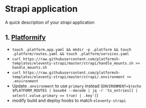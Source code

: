 # Strapi application

A quick description of your strapi application

## 1. [Platformify](https://github.com/chadwcarlson/strapiconf-workshop/pull/1)

- `touch .platform.app.yaml && mkdir -p .platform && touch .platform/routes.yaml && touch .platform/services.yaml`
- `curl https://raw.githubusercontent.com/platformsh-templates/eleventy-strapi/master/strapi/handle_mounts.sh >> handle_mounts.sh`
- `curl https://raw.githubusercontent.com/platformsh-templates/eleventy-strapi/master/strapi/.environment >> .environment`
- Update `.environment` to use `primary` instead (`ENVIRONMENT=$(echo $PLATFORM_ROUTES | base64 --decode | jq -r 'to_entries[] | select(.value.primary == true) | .key')`)
- modify build and deploy hooks to match `eleventy-strapi`
